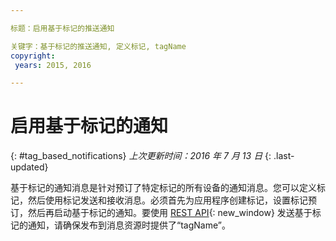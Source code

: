 ```yaml
---

标题：启用基于标记的推送通知

关键字：基于标记的推送通知, 定义标记, tagName
copyright:
 years: 2015, 2016

---
```


# 启用基于标记的通知
{: #tag_based_notifications}
*上次更新时间：2016 年 7 月 13 日*
{: .last-updated}

基于标记的通知消息是针对预订了特定标记的所有设备的通知消息。您可以定义标记，然后使用标记发送和接收消息。必须首先为应用程序创建标记，设置标记预订，然后再启动基于标记的通知。要使用 [REST API](https://mobile.{DomainName}/imfpushrestapidocs/){: new_window} 发送基于标记的通知，请确保发布到消息资源时提供了“tagName”。
